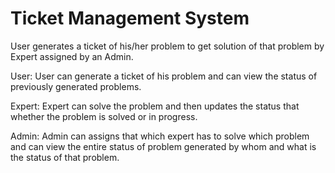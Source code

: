 # Ticket Management System
 User generates a ticket of his/her problem to get solution of that problem by Expert assigned by an Admin.
 
 User: User can generate a ticket of his problem and can view the status of previously generated problems.
 
 Expert: Expert can solve the problem and then updates the status that whether the problem is solved or in progress.
 
 Admin: Admin can assigns that which expert has to solve which problem and can view the entire status of problem generated by whom and what is the status of that problem.
